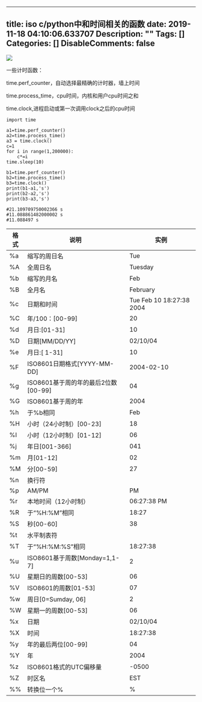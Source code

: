 
---
title: iso c/python中和时间相关的函数
date: 2019-11-18 04:10:06.633707
Description: ""
Tags: []
Categories: []
DisableComments: false
---
![](http://image.wxioi.com/c9ed2cd579f2d415895c7acd2a4cf763.jpg)  

一些计时函数：

time.perf_counter，自动选择最精确的计时器，墙上时间

time.process_time，cpu时间，内核和用户cpu时间之和

time.clock,进程启动或第一次调用clock之后的cpu时间

    
    
    import time  
      
    a1=time.perf_counter()  
    a2=time.process_time()  
    a3 = time.clock()  
    c=1  
    for i in range(1,200000):  
        c*=i  
    time.sleep(10)  
      
    b1=time.perf_counter()  
    b2=time.process_time()  
    b3=time.clock()  
    print(b1-a1,'s')  
    print(b2-a2,'s')  
    print(b3-a3,'s')  
      
    #21.109709750002366 s  
    #11.088861482000002 s  
    #11.088497 s

 格式|  说明| 实例  
---|---|---  
 %a|  缩写的周日名|  Tue  
 %A|  全周日名|  Tuesday  
 %b|  缩写的月名|  Feb  
 %B|  全月名|  February  
 %c|  日期和时间|  Tue Feb 10 18:27:38 2004  
 %C|  年/100：[00-99] |  20  
 %d|  月日:[01-31]|  10  
 %D|  日期[MM/DD/YY]|  02/10/04  
 %e|  月日:[ 1-31]|  10  
 %F|  ISO8601日期格式[YYYY-MM-DD]|  2004-02-10  
 %g|  ISO8601基于周的年的最后2位数[00-99]|  04  
 %G|  ISO8601基于周的年|  2004  
 %h|  于%b相同|  Feb  
 %H|  小时（24小时制）[00-23]|  18  
 %I|  小时（12小时制）[01-12]|  06  
 %j|  年日[001-366]|  041  
 %m|  月[01-12]|  02  
 %M|  分[00-59]|  27  
 %n|  换行符|  
 %p|  AM/PM|  PM  
 %r|  本地时间（12小时制）|  06:27:38 PM  
 %R|  于“%H:%M”相同|  18:27  
 %S|  秒[00-60]|  38  
 %t|  水平制表符|  
 %T|  于“%H:%M:%S”相同|  18:27:38  
 %u|  ISO8601基于周数[Monday=1,1-7]|  2  
 %U|  星期日的周数[00-53]|  06  
 %V|  ISO8601的周数[01-53]|  07  
 %w|  周日[0=Sumday, 06]|  2  
 %W|  星期一的周数[00-53]|  06  
 %x|  日期|  02/10/04  
 %X|  时间|  18:27:38  
 %y|  年的最后两位[00-99]|  04  
 %Y|  年 |  2004  
 %z|  ISO8601格式的UTC偏移量|  -0500  
 %Z|  时区名|  EST  
 %%|  转换位一个%|  %  
  
  


